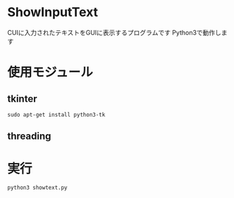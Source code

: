 # ShowInputText
CUIに入力されたテキストをGUIに表示するプログラムです
Python3で動作します

# 使用モジュール
## tkinter
`sudo apt-get install python3-tk`
## threading

# 実行
`python3 showtext.py`
